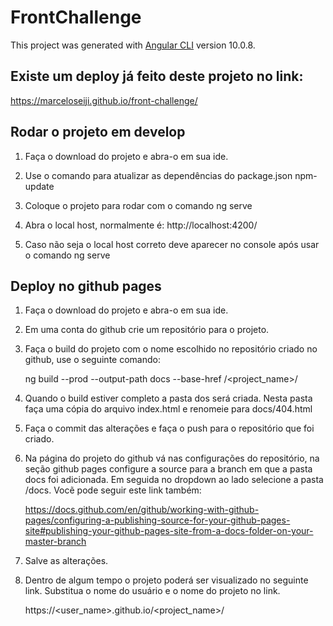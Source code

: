 # FrontChallenge

This project was generated with [Angular CLI](https://github.com/angular/angular-cli) version 10.0.8.

## Existe um deploy já feito deste projeto no link:
   https://marceloseiji.github.io/front-challenge/

## Rodar o projeto em develop
1) Faça o download do projeto e abra-o em sua ide.
2) Use o comando para atualizar as dependências do package.json
   npm-update

3) Coloque o projeto para rodar com o comando
   ng serve

4) Abra o local host, normalmente é:
  http://localhost:4200/

5) Caso não seja o local host correto deve aparecer no console após usar o comando ng serve

## Deploy no github pages

1) Faça o download do projeto e abra-o em sua ide.
2) Em uma conta do github crie um repositório para o projeto.
3) Faça o build do projeto com o nome escolhido no repositório criado no github, use o seguinte comando:

   ng build --prod --output-path docs --base-href /<project_name>/

4) Quando o build estiver completo a pasta dos será criada. Nesta pasta faça uma cópia do arquivo index.html e renomeie para docs/404.html
5) Faça o commit das alterações e faça o push para o repositório que foi criado.
6) Na página do projeto do github vá nas configurações do repositório, na seção github pages configure a source para a branch em que a pasta docs
   foi adicionada. Em seguida no dropdown ao lado selecione a pasta /docs. Vocẽ pode seguir este link também:

   https://docs.github.com/en/github/working-with-github-pages/configuring-a-publishing-source-for-your-github-pages-site#publishing-your-github-pages-site-from-a-docs-folder-on-your-master-branch


7) Salve as alterações.
8) Dentro de algum tempo o projeto poderá ser visualizado no seguinte link. Substitua o nome do usuário e o nome do projeto no link.
   
   https://<user_name>.github.io/<project_name>/


